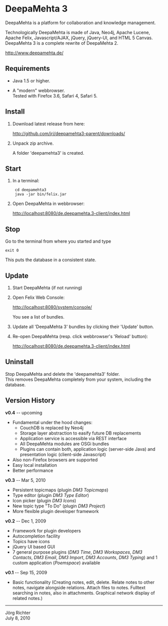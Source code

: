 
DeepaMehta 3
============

DeepaMehta is a platform for collaboration and knowledge management.

Technologically DeepaMehta is made of Java, Neo4j, Apache Lucene, Apache Felix, Javascript/AJAX, jQuery, jQuery-UI, and HTML 5 Canvas.
DeepaMehta 3 is a complete rewrite of DeepaMehta 2.

<http://www.deepamehta.de/>


Requirements
------------

* Java 1.5 or higher.  

* A "modern" webbrowser.  
  Tested with Firefox 3.6, Safari 4, Safari 5.


Install
-------

1. Download latest release from here:

   <http://github.com/jri/deepamehta3-parent/downloads/>

2. Unpack zip archive.

   A folder 'deepamehta3' is created.


Start
-----

1. In a terminal:

        cd deepamehta3
        java -jar bin/felix.jar

2. Open DeepaMehta in webbrowser:

   <http://localhost:8080/de.deepamehta.3-client/index.html>


Stop
----

Go to the terminal from where you started and type

    exit 0

This puts the database in a consistent state.


Update
------

1. Start DeepaMehta (if not running)

2. Open Felix Web Console:

   <http://localhost:8080/system/console/>

   You see a list of bundles.

3. Update all 'DeepaMehta 3' bundles by clicking their 'Update' button.

4. Re-open DeepaMehta (resp. click webbrowser's 'Reload' button):

   <http://localhost:8080/de.deepamehta.3-client/index.html>


Uninstall
---------

Stop DeepaMehta and delete the 'deepamehta3' folder.  
This removes DeepaMehta completely from your system, including the database.


Version History
---------------

**v0.4** -- upcoming

* Fundamental under the hood changes:
    * CouchDB is replaced by Neo4j
    * Storage layer abstraction to easify future DB replacements
    * Application service is accessible via REST interface
    * All DeepaMehta modules are OSGi bundles
    * Plugins can contain both, application logic (server-side Java) and presentation logic (client-side Javascript)
* Also non-Firefox browsers are supported
* Easy local installation
* Better performance

**v0.3** -- Mar 5, 2010

* Persistent topicmaps (plugin *DM3 Topicmaps*)
* Type editor (plugin *DM3 Type Editor*)
* Icon picker (plugin *DM3 Icons*)
* New topic type "To Do" (plugin *DM3 Project*)
* More flexible plugin developer framework

**v0.2** -- Dec 1, 2009

* Framework for plugin developers
* Autocompletion facility
* Topics have icons
* jQuery UI based GUI
* 7 general purpose plugins (*DM3 Time*, *DM3 Workspaces*, *DM3 Contacts*, *DM3 Email*, *DM3 Import*, *DM3 Accounts*, *DM3 Typing*) and 1 custom application (*Poemspace*) available

**v0.1** -- Sep 15, 2009

* Basic functionality (Creating notes, edit, delete. Relate notes to other notes, navigate alongside relations. Attach files to notes. Fulltext searching in notes, also in attachments. Graphical network display of related notes.)


------------
Jörg Richter  
July 8, 2010
